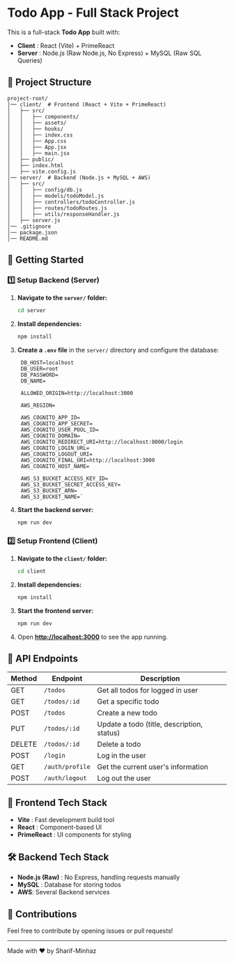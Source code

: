 # Todo App - Full Stack Project

This is a full-stack **Todo App** built with:

-   **Client** : React (Vite) + PrimeReact
-   **Server** : Node.js (Raw Node.js, No Express) + MySQL (Raw SQL Queries)

## 📂 Project Structure

```
project-root/
│── client/  # Frontend (React + Vite + PrimeReact)
│   ├── src/
│   │   ├── components/
│   │   ├── assets/
│   │   ├── hooks/
│   │   ├── index.css
│   │   ├── App.css
│   │   ├── App.jsx
│   │   ├── main.jsx
│   ├── public/
│   ├── index.html
│   ├── vite.config.js
│── server/  # Backend (Node.js + MySQL + AWS)
│   ├── src/
│   │   ├── config/db.js
│   │   ├── models/todoModel.js
│   │   ├── controllers/todoController.js
│   │   ├── routes/todoRoutes.js
│   │   ├── utils/responseHandler.js
│   ├── server.js
│── .gitignore
│── package.json
│── README.md
```

## 🚀 Getting Started

### 1️⃣ Setup Backend (Server)

1. **Navigate to the `server/` folder:**

    ```sh
    cd server
    ```

2. **Install dependencies:**

    ```sh
    npm install
    ```

3. **Create a `.env` file** in the `server/` directory and configure the database:

    ```env
     DB_HOST=localhost
     DB_USER=root
     DB_PASSWORD=
     DB_NAME=

     ALLOWED_ORIGIN=http://localhost:3000

     AWS_REGION=

     AWS_COGNITO_APP_ID=
     AWS_COGNITO_APP_SECRET=
     AWS_COGNITO_USER_POOL_ID=
     AWS_COGNITO_DOMAIN=
     AWS_COGNITO_REDIRECT_URI=http://localhost:8000/login
     AWS_COGNITO_LOGIN_URL=
     AWS_COGNITO_LOGOUT_URI=
     AWS_COGNITO_FINAL_URI=http://localhost:3000
     AWS_COGNITO_HOST_NAME=

     AWS_S3_BUCKET_ACCESS_KEY_ID=
     AWS_S3_BUCKET_SECRET_ACCESS_KEY=
     AWS_S3_BUCKET_ARN=
     AWS_S3_BUCKET_NAME=`
    ```

4. **Start the backend server:**

    ```sh
    npm run dev
    ```

### 2️⃣ Setup Frontend (Client)

1. **Navigate to the `client/` folder:**
    ```sh
    cd client
    ```
2. **Install dependencies:**
    ```sh
    npm install
    ```
3. **Start the frontend server:**
    ```sh
    npm run dev
    ```
4. Open **[http://localhost:3000](http://localhost:3000/)** to see the app running.

## 📌 API Endpoints

| Method | Endpoint        | Description                                |
| ------ | --------------- | ------------------------------------------ |
| GET    | `/todos`        | Get all todos for logged in user           |
| GET    | `/todos/:id`    | Get a specific todo                        |
| POST   | `/todos`        | Create a new todo                          |
| PUT    | `/todos/:id`    | Update a todo (title, description, status) |
| DELETE | `/todos/:id`    | Delete a todo                              |
| POST   | `/login`        | Log in the user                            |
| GET    | `/auth/profile` | Get the current user's information         |
| POST   | `/auth/logout`  | Log out the user                           |

## 🎨 Frontend Tech Stack

-   **Vite** : Fast development build tool
-   **React** : Component-based UI
-   **PrimeReact** : UI components for styling

## 🛠 Backend Tech Stack

-   **Node.js (Raw)** : No Express, handling requests manually
-   **MySQL** : Database for storing todos
-   **AWS**: Several Backend services

## 🤝 Contributions

Feel free to contribute by opening issues or pull requests!

---

Made with ❤️ by Sharif-Minhaz

```

```
